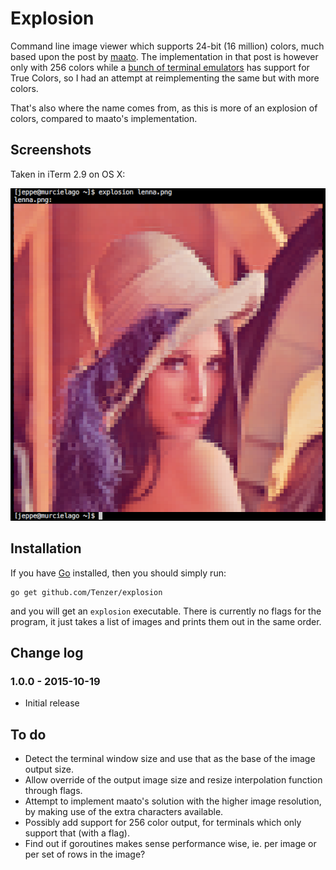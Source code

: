 # Explosion

Command line image viewer which supports 24-bit (16 million) colors, much based upon the post by [maato](http://softwarebakery.com/maato/image_in_terminal.html). The implementation in that post is however only with 256 colors while a [bunch of terminal emulators](https://gist.github.com/XVilka/8346728) has support for True Colors, so I had an attempt at reimplementing the same but with more colors.

That's also where the name comes from, as this is more of an explosion of colors, compared to maato's implementation.


## Screenshots

Taken in iTerm 2.9 on OS X:

![Lenna](screenshots/lenna.png)


## Installation

If you have [Go](https://golang.org/) installed, then you should simply run:

```
go get github.com/Tenzer/explosion
```

and you will get an `explosion` executable. There is currently no flags for the program, it just takes a list of images and prints them out in the same order.


## Change log

### 1.0.0 - 2015-10-19
* Initial release


## To do

* Detect the terminal window size and use that as the base of the image output size.
* Allow override of the output image size and resize interpolation function through flags.
* Attempt to implement maato's solution with the higher image resolution, by making use of the extra characters available.
* Possibly add support for 256 color output, for terminals which only support that (with a flag).
* Find out if goroutines makes sense performance wise, ie. per image or per set of rows in the image?
